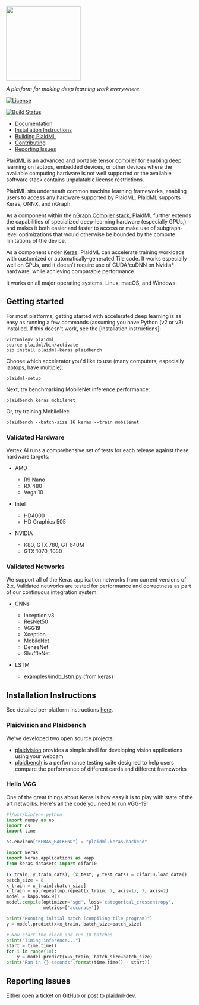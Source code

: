 <img src="docs/images/plaid-final.png" height="200"></img>

*A platform for making deep learning work everywhere.*


[![License](https://img.shields.io/badge/License-Apache%202.0-blue.svg)](https://github.com/plaidml/plaidml/blob/master/LICENSE)  

[![Build Status](https://travis-ci.org/plaidml/plaidml.svg?branch=master)](https://travis-ci.org/plaidml/plaidml)


- [Documentation](https://vertexai-plaidml.readthedocs-hosted.com/)
- [Installation Instructions](docs/install.rst)
- [Building PlaidML](docs/building.md)
- [Contributing](docs/contributing.rst)
- [Reporting Issues](#reporting-issues)


PlaidML is an advanced and portable tensor compiler for enabling deep learning 
on laptops, embedded devices, or other devices where the available 
computing hardware is not well supported or the available software stack contains 
unpalatable license restrictions.

PlaidML sits underneath common machine learning frameworks, enabling users to 
access any hardware supported by PlaidML. PlaidML supports Keras, ONNX, and nGraph.

As a component within the [nGraph Compiler stack], PlaidML further extends the 
capabilities of specialized deep-learning hardware (especially GPUs,) and makes 
it both easier and faster to access or make use of subgraph-level optimizations 
that would otherwise be bounded by the compute limitations of the device. 

As a component under [Keras], PlaidML can accelerate training workloads with 
customized or automatically-generated Tile code. It works especially well on 
GPUs, and it doesn't require use of CUDA/cuDNN on Nvidia* hardware, while 
achieving comparable performance.

It works on all major operating systems: Linux, macOS, and Windows. 


## Getting started

For most platforms, getting started with accelerated deep learning is as easy as
running a few commands (assuming you have Python (v2 or v3) installed. If this 
doesn't work, see the [installation instructions]:

    virtualenv plaidml
    source plaidml/bin/activate
    pip install plaidml-keras plaidbench

Choose which accelerator you'd like to use (many computers, especially laptops, have multiple):

    plaidml-setup

Next, try benchmarking MobileNet inference performance:

    plaidbench keras mobilenet

Or, try training MobileNet:

    plaidbench --batch-size 16 keras --train mobilenet


### Validated Hardware

Vertex.AI runs a comprehensive set of tests for each release against these hardware targets:

* AMD
    * R9 Nano
    * RX 480
    * Vega 10

* Intel
    * HD4000
    * HD Graphics 505

* NVIDIA
    * K80, GTX 780, GT 640M
    * GTX 1070, 1050

### Validated Networks

We support all of the Keras application networks from current versions of 2.x.
Validated networks are tested for performance and correctness as part of our 
continuous integration system.

* CNNs
   * Inception v3
   * ResNet50
   * VGG19
   * Xception
   * MobileNet
   * DenseNet
   * ShuffleNet

* LSTM
   * examples/imdb_lstm.py (from keras)

## Installation Instructions

See detailed per-platform instructions [here].

### Plaidvision and Plaidbench

We've developed two open source projects: 

  * [plaidvision](https://github.com/plaidml/plaidvision) provides a simple shell for developing vision applications using your webcam
  * [plaidbench](https://github.com/plaidml/plaidbench) is a performance testing suite designed to help users compare the performance
  of different cards and different frameworks
  

### Hello VGG
One of the great things about Keras is how easy it is to play with state of the art networks. Here's all the code you
need to run VGG-19:

```python
#!/usr/bin/env python
import numpy as np
import os
import time

os.environ["KERAS_BACKEND"] = "plaidml.keras.backend"

import keras
import keras.applications as kapp
from keras.datasets import cifar10

(x_train, y_train_cats), (x_test, y_test_cats) = cifar10.load_data()
batch_size = 8
x_train = x_train[:batch_size]
x_train = np.repeat(np.repeat(x_train, 7, axis=1), 7, axis=2)
model = kapp.VGG19()
model.compile(optimizer='sgd', loss='categorical_crossentropy',
              metrics=['accuracy'])

print("Running initial batch (compiling tile program)")
y = model.predict(x=x_train, batch_size=batch_size)

# Now start the clock and run 10 batches
print("Timing inference...")
start = time.time()
for i in range(10):
    y = model.predict(x=x_train, batch_size=batch_size)
print("Ran in {} seconds".format(time.time() - start))

```

## Reporting Issues
Either open a ticket on [GitHub] or post to [plaidml-dev].


[nGraph Compiler stack]: https://ngraph.nervanasys.com/docs/latest/
[Keras]: https://keras.io/
[here]: docs/install.rst
[GitHub]: https://github.com/plaidml/plaidml/issues
[plaidml-dev]: https://groups.google.com/forum/#!forum/plaidml-dev